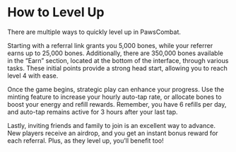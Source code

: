 # How to Level Up

There are multiple ways to quickly level up in PawsCombat.

Starting with a referral link grants you 5,000 bones, while your referrer earns up to 25,000 bones. Additionally, there are 350,000 bones available in the “Earn” section, located at the bottom of the interface, through various tasks. These initial points provide a strong head start, allowing you to reach level 4 with ease.

Once the game begins, strategic play can enhance your progress. Use the minting feature to increase your hourly auto-tap rate, or allocate bones to boost your energy and refill rewards. Remember, you have 6 refills per day, and auto-tap remains active for 3 hours after your last tap.

Lastly, inviting friends and family to join is an excellent way to advance. New players receive an airdrop, and you get an instant bonus reward for each referral. Plus, as they level up, you’ll benefit too!
